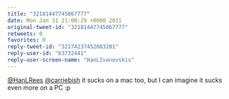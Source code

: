 ```yaml
---
title: "32181447745867777"
date: Mon Jan 31 21:00:29 +0000 2011
original-tweet-id: "32181447745867777"
retweets: 0
favorites: 0
reply-tweet-id: "32174237452083201"
reply-user-id: "63732441"
reply-user-screen-name: "HanLIvanovskis"
---
```

<a href="https://twitter.com/HanLRees">@HanLRees</a> <a href="https://twitter.com/carriebish">@carriebish</a> it sucks on a mac too, but I can imagine it sucks even more on a PC :p

